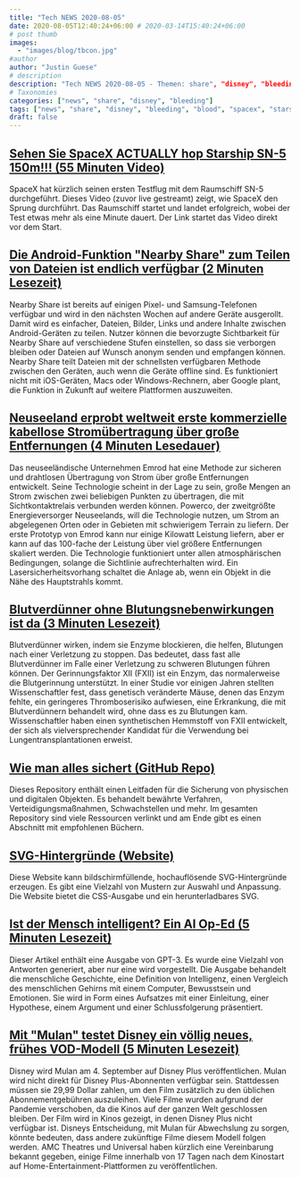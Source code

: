 ```yaml
---
title: "Tech NEWS 2020-08-05"
date: 2020-08-05T12:40:24+06:00 # 2020-03-14T15:40:24+06:00
# post thumb
images:
  - "images/blog/tbcon.jpg"
#author
author: "Justin Guese"
# description
description: "Tech NEWS 2020-08-05 - Themen: share", "disney", "bleeding"
# Taxonomies
categories: ["news", "share", "disney", "bleeding"]
tags: ["news", "share", "disney", "bleeding", "blood", "spacex", "starship"]
draft: false
---
```


## [Sehen Sie SpaceX ACTUALLY hop Starship SN-5 150m!!! (55 Minuten Video)](https://www.youtube.com/watch?v=NJR4gZBLMNw&t=2190/1/01000173be18aa2b-56185a3a-ab45-42fb-8861-4d051bbbfcbf-000000/tF4VgJuVHSL6WuBNRFLIHPtbymvZ6JGDucwK0Mwop1U=152)

 SpaceX hat kürzlich seinen ersten Testflug mit dem Raumschiff SN-5 durchgeführt. Dieses Video (zuvor live gestreamt) zeigt, wie SpaceX den Sprung durchführt. Das Raumschiff startet und landet erfolgreich, wobei der Test etwas mehr als eine Minute dauert. Der Link startet das Video direkt vor dem Start.

## [Die Android-Funktion "Nearby Share" zum Teilen von Dateien ist endlich verfügbar (2 Minuten Lesezeit)](https://www.theverge.com/2020/8/4/21353020/android-nearby-share-file-sharing-feature-launch-airdrop?scrolla=5eb6d68b7fedc32c19ef33b4/1/01000173be18aa2b-56185a3a-ab45-42fb-8861-4d051bbbfcbf-000000/ie6tIpzctulzP5SgH-NoASsAC_RFoPSG5vlN7J3kcN0=152)

 Nearby Share ist bereits auf einigen Pixel- und Samsung-Telefonen verfügbar und wird in den nächsten Wochen auf andere Geräte ausgerollt. Damit wird es einfacher, Dateien, Bilder, Links und andere Inhalte zwischen Android-Geräten zu teilen. Nutzer können die bevorzugte Sichtbarkeit für Nearby Share auf verschiedene Stufen einstellen, so dass sie verborgen bleiben oder Dateien auf Wunsch anonym senden und empfangen können. Nearby Share teilt Dateien mit der schnellsten verfügbaren Methode zwischen den Geräten, auch wenn die Geräte offline sind. Es funktioniert nicht mit iOS-Geräten, Macs oder Windows-Rechnern, aber Google plant, die Funktion in Zukunft auf weitere Plattformen auszuweiten.

## [Neuseeland erprobt weltweit erste kommerzielle kabellose Stromübertragung über große Entfernungen (4 Minuten Lesedauer)](https://newatlas.com/energy/long-range-wireless-power-transmission-new-zealand-emrod//1/01000173be18aa2b-56185a3a-ab45-42fb-8861-4d051bbbfcbf-000000/MVUrHVERsVcb9egOW7nw8z4bPTwuSgYrWe7S4RaLQKY=152)

 Das neuseeländische Unternehmen Emrod hat eine Methode zur sicheren und drahtlosen Übertragung von Strom über große Entfernungen entwickelt. Seine Technologie scheint in der Lage zu sein, große Mengen an Strom zwischen zwei beliebigen Punkten zu übertragen, die mit Sichtkontaktrelais verbunden werden können. Powerco, der zweitgrößte Energieversorger Neuseelands, will die Technologie nutzen, um Strom an abgelegenen Orten oder in Gebieten mit schwierigem Terrain zu liefern. Der erste Prototyp von Emrod kann nur einige Kilowatt Leistung liefern, aber er kann auf das 100-fache der Leistung über viel größere Entfernungen skaliert werden. Die Technologie funktioniert unter allen atmosphärischen Bedingungen, solange die Sichtlinie aufrechterhalten wird. Ein Lasersicherheitsvorhang schaltet die Anlage ab, wenn ein Objekt in die Nähe des Hauptstrahls kommt.

## [Blutverdünner ohne Blutungsnebenwirkungen ist da (3 Minuten Lesezeit)](https://actu.epfl.ch/news/blood-thinner-with-no-bleeding-side-effects-is-her//1/01000173be18aa2b-56185a3a-ab45-42fb-8861-4d051bbbfcbf-000000/9_vZ5swDgrSRQdXKY8_o3hb4J5XNyWJXFdMNI4e4cIY=152)

 Blutverdünner wirken, indem sie Enzyme blockieren, die helfen, Blutungen nach einer Verletzung zu stoppen. Das bedeutet, dass fast alle Blutverdünner im Falle einer Verletzung zu schweren Blutungen führen können. Der Gerinnungsfaktor XII (FXII) ist ein Enzym, das normalerweise die Blutgerinnung unterstützt. In einer Studie vor einigen Jahren stellten Wissenschaftler fest, dass genetisch veränderte Mäuse, denen das Enzym fehlte, ein geringeres Thromboserisiko aufwiesen, eine Erkrankung, die mit Blutverdünnern behandelt wird, ohne dass es zu Blutungen kam. Wissenschaftler haben einen synthetischen Hemmstoff von FXII entwickelt, der sich als vielversprechender Kandidat für die Verwendung bei Lungentransplantationen erweist.

## [Wie man alles sichert (GitHub Repo)](https://github.com/veeral-patel/how-to-secure-anything/1/01000173be18aa2b-56185a3a-ab45-42fb-8861-4d051bbbfcbf-000000/FlKrWMV1BLOGq6baF_L5bwkWZQ24RN6gcOuUzf0BNC4=152)

 Dieses Repository enthält einen Leitfaden für die Sicherung von physischen und digitalen Objekten. Es behandelt bewährte Verfahren, Verteidigungsmaßnahmen, Schwachstellen und mehr. Im gesamten Repository sind viele Ressourcen verlinkt und am Ende gibt es einen Abschnitt mit empfohlenen Büchern.

## [SVG-Hintergründe (Website)](https://www.svgbackgrounds.com//1/01000173be18aa2b-56185a3a-ab45-42fb-8861-4d051bbbfcbf-000000/JfgOIamZPpaHtXlnH3f06ZTXC6QxkybXHvK0U8GWhkg=152)

 Diese Website kann bildschirmfüllende, hochauflösende SVG-Hintergründe erzeugen. Es gibt eine Vielzahl von Mustern zur Auswahl und Anpassung. Die Website bietet die CSS-Ausgabe und ein herunterladbares SVG.

## [Ist der Mensch intelligent? Ein AI Op-Ed (5 Minuten Lesezeit)](https://arr.am/2020/07/31/human-intelligence-an-ai-op-ed//1/01000173be18aa2b-56185a3a-ab45-42fb-8861-4d051bbbfcbf-000000/5HiaQpbQAyXkBz9fQ1L-7lg78_VozSIqHUvJdZBuCFk=152)

 Dieser Artikel enthält eine Ausgabe von GPT-3. Es wurde eine Vielzahl von Antworten generiert, aber nur eine wird vorgestellt. Die Ausgabe behandelt die menschliche Geschichte, eine Definition von Intelligenz, einen Vergleich des menschlichen Gehirns mit einem Computer, Bewusstsein und Emotionen. Sie wird in Form eines Aufsatzes mit einer Einleitung, einer Hypothese, einem Argument und einer Schlussfolgerung präsentiert.

## [Mit "Mulan" testet Disney ein völlig neues, frühes VOD-Modell (5 Minuten Lesezeit)](https://variety.com/2020/film/news/mulan-disney-plus-premiere-1234711185//1/01000173be18aa2b-56185a3a-ab45-42fb-8861-4d051bbbfcbf-000000/DkVRNzud57PGhJC-oOXjRGyEtXyqpEktS1OuG0-BckE=152)

 Disney wird Mulan am 4. September auf Disney Plus veröffentlichen. Mulan wird nicht direkt für Disney Plus-Abonnenten verfügbar sein. Stattdessen müssen sie 29,99 Dollar zahlen, um den Film zusätzlich zu den üblichen Abonnementgebühren auszuleihen. Viele Filme wurden aufgrund der Pandemie verschoben, da die Kinos auf der ganzen Welt geschlossen bleiben. Der Film wird in Kinos gezeigt, in denen Disney Plus nicht verfügbar ist. Disneys Entscheidung, mit Mulan für Abwechslung zu sorgen, könnte bedeuten, dass andere zukünftige Filme diesem Modell folgen werden. AMC Theatres und Universal haben kürzlich eine Vereinbarung bekannt gegeben, einige Filme innerhalb von 17 Tagen nach dem Kinostart auf Home-Entertainment-Plattformen zu veröffentlichen.

